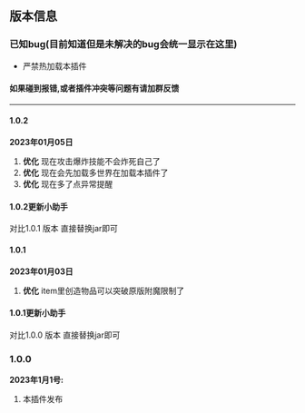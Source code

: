 ## 版本信息


### 已知bug(目前知道但是未解决的bug会统一显示在这里)
- 严禁热加载本插件

#### 如果碰到报错,或者插件冲突等问题有请加群反馈

------------

#### 1.0.2
**2023年01月05日**
1. **优化** 现在攻击爆炸技能不会炸死自己了
2. **优化** 现在会先加载多世界在加载本插件了
3. **优化** 现在多了点异常提醒

#### 1.0.2更新小助手
对比1.0.1 版本 直接替换jar即可

#### 1.0.1
**2023年01月03日**
1. **优化** item里创造物品可以突破原版附魔限制了

#### 1.0.1更新小助手
对比1.0.0 版本 直接替换jar即可

### 1.0.0
**2023年1月1号:**
1. 本插件发布